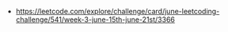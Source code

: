 
- https://leetcode.com/explore/challenge/card/june-leetcoding-challenge/541/week-3-june-15th-june-21st/3366
